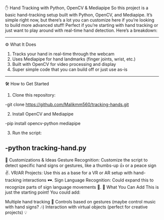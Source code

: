 ✋ Hand Tracking with Python, OpenCV & Mediapipe
So this project is a basic hand-tracking setup built with Python, OpenCV, and Mediapipe. It’s simple right now, but there’s a lot you can customize here if you’re looking to build more advanced stuff! Perfect if you’re starting with hand tracking or just want to play around with real-time hand detection. Here’s a breakdown:

----------------------------------------------------------------------------------------------------------------

⚙️ What It Does

1. Tracks your hand in real-time through the webcam
2. Uses Mediapipe for hand landmarks (finger joints, wrist, etc.)
3. Built with OpenCV for video processing and display
4. Super simple code that you can build off or just use as-is
----------------------------------------------------------------------------------------------------------------

🛠 How to Get Started
1. Clone this repository:

-git clone https://github.com/Malikmm560/tracking-hands.git

2. Install OpenCV and Mediapipe

-pip install opencv-python mediapipe

3. Run the script:

-python tracking-hand.py
----------------------------------------------------------------------------------------------------------------

🔧 Customizations & Ideas
Gesture Recognition: Customize the script to detect specific hand signs or gestures, like a thumbs-up 👍 or a peace sign ✌️.
VR/AR Projects: Use this as a base for a VR or AR setup with hand-tracking interactions 🕶️.
Sign Language Recognition: Could expand this to recognize parts of sign language movements 👋.
🚀 What You Can Add
This is just the starting point! You could add:

Multiple hand tracking 🤲
Controls based on gestures (maybe control music with hand signs? 🎶)
Interaction with virtual objects (perfect for creative projects) 💡

